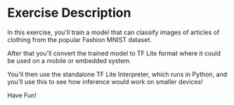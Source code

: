 # Exercise Description

In this exercise, you'll  train a model that can classify images of articles of clothing from the popular Fashion MNIST dataset. 

After that you'll convert the trained model to TF Lite format where it could be used on a mobile or embedded system.

You'll then use the standalone TF Lite Interpreter, which runs in Python, and you'll use this to see how inference would work on smaller devices!

Have Fun!